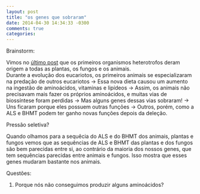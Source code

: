 ```yaml
---
layout: post
title: "os genes que sobraram"
date: 2014-04-30 14:34:33 -0300
comments: true
categories: 
---
```


Brainstorm:

Vimos no [último post](http://igorc.tk/blog/os-primeiros-predadores/) que os primeiros organismos heterotrofos deram origem a todas as plantas, os fungos e os animais.  
Durante a evolução dos eucariotos, os primeiros animais se especializaram na predação de outros eucariotos -> Essa nova dieta causou um aumento na ingestão de aminoácidos, vitaminas e lipídeos -> Assim, os animais não precisavam mais fazer os próprios aminoácidos, e muitas vias de biossíntese foram perdidas -> Mas alguns genes dessas vias sobraram! -> Uns ficaram porque eles possuem outras funções -> Outros, porém, como a ALS e BHMT podem ter ganho novas funções depois da deleção.

Pressão seletiva? 

Quando olhamos para a sequêcia do ALS e do BHMT dos animais, plantas e fungos vemos que as sequências de ALS e BHMT das plantas e dos fungos são bem parecidas entre si, ao contrário da maioria dos nossos genes, que tem sequências parecidas entre animais e fungos. Isso mostra que esses genes mudaram bastante nos animais.


Questões:

1. Porque nós não conseguimos produzir alguns aminoácidos?


